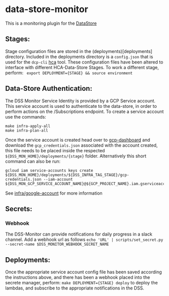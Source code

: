 #  data-store-monitor

This is a monitoring plugin for the [DataStore](https://github.com/HumanCellAtlas/data-store)

## Stages:
Stage configuration files are stored in the (deployments)[deployments] directory.
Included in the deployments directory is a `config.json` that is used for the `dcp-cli` [hca](https://pypi.org/project/hca/) tool.
These configuration files have been altered to interface with different HCA-Data-Store Stages. 
To work a different stage, perform:
``` export DEPLOYMENT={STAGE} && source environment```

## Data-Store Authentication:
The DSS Monitor Service Identity is provided by a GCP Service account. This service account is used to authenticate to the data-store, in order
to perform actions on the /Subscriptions endpoint.
To create a service account use the commands:
```
make infra-apply-all
make infra-plan-all
```
Once the service account is created head over to [gcp-dashboard](https://console.developers.google.com/) and download the
`gcp_credentials.json` associated with the account created, this file needs to be placed inside the respected `${DSS_MON_HOME}/deployments/{stage}` folder.
Alternatively this short command can also be run:
```
gcloud iam service-accounts keys create ${DSS_MON_HOME}/deployments/${DSS_INFRA_TAG_STAGE}/gcp-credentials.json --iam-account ${DSS_MON_GCP_SERVICE_ACCOUNT_NAME}@${GCP_PROJECT_NAME}.iam.gserviceaccount.com
```
See [infra/google-account](infra/google-account) for more information

## Secrets:

### Webhook
The DSS-Monitor can provide notifications for daily progress in a slack channel. Add a webhook url as follows
	`echo 'URL' | scripts/set_secret.py --secret-name $DSS_MONITOR_WEBHOOK_SECRET_NAME` 
	
## Deployments:

Once the appropriate service account config file has been saved according the instructions above, and there has been a
webhook placed into the secrete manager, perform:
`make DEPLOYMENT={STAGE} deploy`
to deploy the lambdas, and subscribe to the appropriate notifications in the DSS.